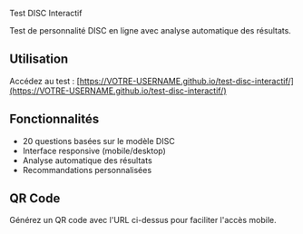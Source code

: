 Test DISC Interactif

Test de personnalité DISC en ligne avec analyse automatique des résultats.

## Utilisation
Accédez au test : [https://VOTRE-USERNAME.github.io/test-disc-interactif/](https://VOTRE-USERNAME.github.io/test-disc-interactif/)

## Fonctionnalités
- 20 questions basées sur le modèle DISC
- Interface responsive (mobile/desktop)
- Analyse automatique des résultats
- Recommandations personnalisées

## QR Code
Générez un QR code avec l'URL ci-dessus pour faciliter l'accès mobile.
